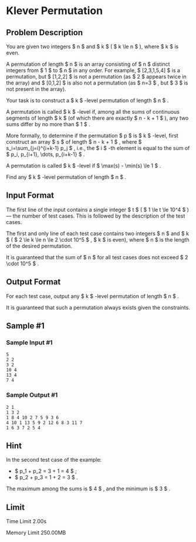# Klever Permutation

## Problem Description

You are given two integers $ n $ and $ k $ ( $ k \le n $ ), where $ k $ is even.

A permutation of length $ n $ is an array consisting of $ n $ distinct integers from $ 1 $ to $ n $ in any order. For example, $ [2,3,1,5,4] $ is a permutation, but $ [1,2,2] $ is not a permutation (as $ 2 $ appears twice in the array) and $ [0,1,2] $ is also not a permutation (as $ n=3 $ , but $ 3 $ is not present in the array).

Your task is to construct a  $ k $ -level permutation of length $ n $ .

A permutation is called  $ k $ -level if, among all the sums of continuous segments of length $ k $ (of which there are exactly $ n - k + 1 $ ), any two sums differ by no more than $ 1 $ .

More formally, to determine if the permutation $ p $ is  $ k $ -level, first construct an array $ s $ of length $ n - k + 1 $ , where $ s_i=\sum_{j=i}^{i+k-1} p_j $ , i.e., the $ i $ -th element is equal to the sum of $ p_i, p_{i+1}, \dots, p_{i+k-1} $ .

A permutation is called  $ k $ -level if $ \max(s) - \min(s) \le 1 $ .

Find any  $ k $ -level permutation of length $ n $ .

## Input Format

The first line of the input contains a single integer $ t $ ( $ 1 \le t \le 10^4 $ ) — the number of test cases. This is followed by the description of the test cases.

The first and only line of each test case contains two integers $ n $ and $ k $ ( $ 2 \le k \le n \le 2 \cdot 10^5 $ , $ k $ is even), where $ n $ is the length of the desired permutation.

It is guaranteed that the sum of $ n $ for all test cases does not exceed $ 2 \cdot 10^5 $ .

## Output Format

For each test case, output any  $ k $ -level permutation of length $ n $ .

It is guaranteed that such a permutation always exists given the constraints.

## Sample #1

### Sample Input #1

```
5
2 2
3 2
10 4
13 4
7 4
```

### Sample Output #1

```
2 1
1 3 2
1 8 4 10 2 7 5 9 3 6
4 10 1 13 5 9 2 12 6 8 3 11 7
1 6 3 7 2 5 4
```

## Hint

In the second test case of the example:

- $ p_1 + p_2 = 3 + 1 = 4 $ ;
- $ p_2 + p_3 = 1 + 2 = 3 $ .

 The maximum among the sums is $ 4 $ , and the minimum is $ 3 $ .

## Limit



Time Limit
2.00s

Memory Limit
250.00MB